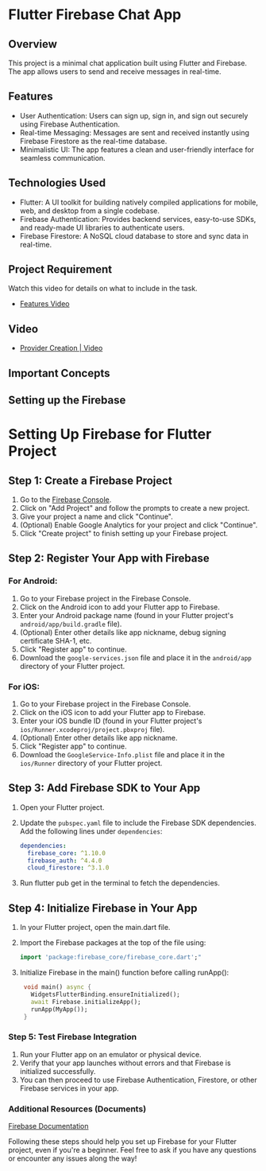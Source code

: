 # Flutter Firebase Chat App

## Overview

This project is a minimal chat application built using Flutter and Firebase. The app allows users to send and receive messages in real-time.

## Features

* User Authentication: Users can sign up, sign in, and sign out securely using Firebase Authentication.
* Real-time Messaging: Messages are sent and received instantly using Firebase Firestore as the real-time database.
* Minimalistic UI: The app features a clean and user-friendly interface for seamless communication.

## Technologies Used

* Flutter: A UI toolkit for building natively compiled applications for mobile, web, and desktop from a single codebase.
* Firebase Authentication: Provides backend services, easy-to-use SDKs, and ready-made UI libraries to authenticate users.
* Firebase Firestore: A NoSQL cloud database to store and sync data in real-time.

## Project Requirement 
Watch this video for details on what to include in the task.
* [Features Video](https://www.youtube.com/watch?v=Ci0NTh6Jh3U&ab_channel=MitchKoko)

 ## Video

* [Provider Creation | Video](https://www.youtube.com/watch?v=5xU5WH2kEc0&ab_channel=MitchKoko)

## Important Concepts

## Setting up the Firebase
 # Setting Up Firebase for Flutter Project

## Step 1: Create a Firebase Project

1. Go to the [Firebase Console](https://console.firebase.google.com/).
2. Click on "Add Project" and follow the prompts to create a new project.
3. Give your project a name and click "Continue".
4. (Optional) Enable Google Analytics for your project and click "Continue".
5. Click "Create project" to finish setting up your Firebase project.

## Step 2: Register Your App with Firebase

### For Android:

1. Go to your Firebase project in the Firebase Console.
2. Click on the Android icon to add your Flutter app to Firebase.
3. Enter your Android package name (found in your Flutter project's `android/app/build.gradle` file).
4. (Optional) Enter other details like app nickname, debug signing certificate SHA-1, etc.
5. Click "Register app" to continue.
6. Download the `google-services.json` file and place it in the `android/app` directory of your Flutter project.

### For iOS:

1. Go to your Firebase project in the Firebase Console.
2. Click on the iOS icon to add your Flutter app to Firebase.
3. Enter your iOS bundle ID (found in your Flutter project's `ios/Runner.xcodeproj/project.pbxproj` file).
4. (Optional) Enter other details like app nickname.
5. Click "Register app" to continue.
6. Download the `GoogleService-Info.plist` file and place it in the `ios/Runner` directory of your Flutter project.

## Step 3: Add Firebase SDK to Your App

1. Open your Flutter project.
2. Update the `pubspec.yaml` file to include the Firebase SDK dependencies. Add the following lines under `dependencies`:

   ```yaml
   dependencies:
     firebase_core: ^1.10.0
     firebase_auth: ^4.4.0
     cloud_firestore: ^3.1.0
3. Run flutter pub get in the terminal to fetch the dependencies.

## Step 4: Initialize Firebase in Your App
1. In your Flutter project, open the main.dart file.
2. Import the Firebase packages at the top of the file using:
   ```dart
   import 'package:firebase_core/firebase_core.dart';"
   ```
4. Initialize Firebase in the main() function before calling runApp():

   ```dart
    void main() async {
      WidgetsFlutterBinding.ensureInitialized();
      await Firebase.initializeApp();
      runApp(MyApp());
    }
    ```

### Step 5: Test Firebase Integration
1. Run your Flutter app on an emulator or physical device.
2. Verify that your app launches without errors and that Firebase is initialized successfully.
3. You can then proceed to use Firebase Authentication, Firestore, or other Firebase services in your app.
   
### Additional Resources (Documents)
[Firebase Documentation](https://firebase.google.com/docs)

Following these steps should help you set up Firebase for your Flutter project, even if you're a beginner. Feel free to ask if you have any questions or encounter any issues along the way!
